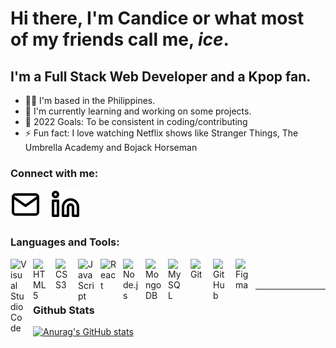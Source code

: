 # Hi there, I'm Candice or what most of my friends call me, _ice_.

## I'm a Full Stack Web Developer and a Kpop fan.

-   👩‍💻 I'm based in the Philippines.
-   🌱 I'm currently learning and working on some projects.
-   🥅 2022 Goals: To be consistent in coding/contributing
-   ⚡ Fun fact: I love watching Netflix shows like Stranger Things, The Umbrella Academy and Bojack Horseman

### Connect with me:

[![email](./images/mail.svg)](mailto:candiceballarta@gmail.com)
&nbsp;&nbsp;
[![linkedin](./images/linkedin.svg)](https://www.linkedin.com/in/candiceballarta/)

### Languages and Tools:

<img align="left" alt="Visual Studio Code" width="26px" src="https://cdn.jsdelivr.net/gh/devicons/devicon/icons/vscode/vscode-original.svg" style="padding-right:10px;" />
<img align="left" alt="HTML5" width="26px" src="https://cdn.jsdelivr.net/gh/devicons/devicon/icons/html5/html5-original.svg" style="padding-right:10px;" />
<img align="left" alt="CSS3" width="26px" src="https://cdn.jsdelivr.net/gh/devicons/devicon/icons/css3/css3-original.svg" style="padding-right:10px;" />
<img align="left" alt="JavaScript" width="26px" src="https://cdn.jsdelivr.net/gh/devicons/devicon/icons/javascript/javascript-original.svg" style="padding-right:10px;" />
<img align="left" alt="React" width="26px" src="https://cdn.jsdelivr.net/gh/devicons/devicon/icons/react/react-original.svg" style="padding-right:10px;" />
<img align="left" alt="Node.js" width="26px" src="https://cdn.jsdelivr.net/gh/devicons/devicon/icons/nodejs/nodejs-original.svg" style="padding-right:10px;" />
<img align="left" alt="MongoDB" width="26px" src="https://cdn.jsdelivr.net/gh/devicons/devicon/icons/mongodb/mongodb-original.svg" style="padding-right:10px;" />
<img align="left" alt="MySQL" width="26px" src="https://cdn.jsdelivr.net/gh/devicons/devicon/icons/mysql/mysql-original.svg" style="padding-right:10px;" />
<img align="left" alt="Git" width="26px" src="https://cdn.jsdelivr.net/gh/devicons/devicon/icons/git/git-original.svg" style="padding-right:10px;" />
<img align="left" alt="GitHub" width="26px" src="https://user-images.githubusercontent.com/3369400/139448065-39a229ba-4b06-434b-bc67-616e2ed80c8f.png" style="padding-right:10px;" />
<img align="left" alt="Figma" width="22px" src="https://upload.wikimedia.org/wikipedia/commons/3/33/Figma-logo.svg" style="padding-right:10px;" />

<br />
<br />

---

### Github Stats

[![Anurag's GitHub stats](https://github-readme-stats.vercel.app/api?username=candicejoyballarta&show_icons=true&theme=tokyonight)](https://github.com/candicejoyballarta/github-readme-stats)
